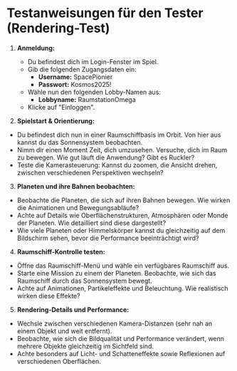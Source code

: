 # Testanweisungen für den Tester (Rendering-Test)

1. **Anmeldung:**

    *  Du befindest dich im Login-Fenster im Spiel.
    * Gib die folgenden Zugangsdaten ein:
      - **Username:** SpacePionier
      - **Passwort:** Kosmos2025!
    * Wähle nun den folgenden Lobby-Namen aus:
      - **Lobbyname:** RaumstationOmega
    * Klicke auf "Einloggen".

2. **Spielstart & Orientierung:**

* Du befindest dich nun in einer Raumschiffbasis im Orbit. Von hier aus kannst du das Sonnensystem beobachten.
* Nimm dir einen Moment Zeit, dich umzusehen. Versuche, dich im Raum zu bewegen. Wie gut läuft die Anwendung? Gibt es Ruckler?
* Teste die Kamerasteuerung: Kannst du zoomen, die Ansicht drehen, zwischen verschiedenen Perspektiven wechseln?

3. **Planeten und ihre Bahnen beobachten:**

* Beobachte die Planeten, die sich auf ihren Bahnen bewegen. Wie wirken die Animationen und Bewegungsabläufe?
* Achte auf Details wie Oberflächenstrukturen, Atmosphären oder Monde der Planeten. Wie detailliert sind diese dargestellt?
* Wie viele Planeten oder Himmelskörper kannst du gleichzeitig auf dem Bildschirm sehen, bevor die Performance beeinträchtigt wird?

4. **Raumschiff-Kontrolle testen:**

* Öffne das Raumschiff-Menü und wähle ein verfügbares Raumschiff aus.
* Starte eine Mission zu einem der Planeten. Beobachte, wie sich das Raumschiff durch das Sonnensystem bewegt.
* Achte auf Animationen, Partikeleffekte und Beleuchtung. Wie realistisch wirken diese Effekte?

5. **Rendering-Details und Performance:**

* Wechsle zwischen verschiedenen Kamera-Distanzen (sehr nah an einem Objekt und weit entfernt).
* Beobachte, wie sich die Bildqualität und Performance verändert, wenn mehrere Objekte gleichzeitig im Sichtfeld sind.
* Achte besonders auf Licht- und Schatteneffekte sowie Reflexionen auf verschiedenen Oberflächen.
